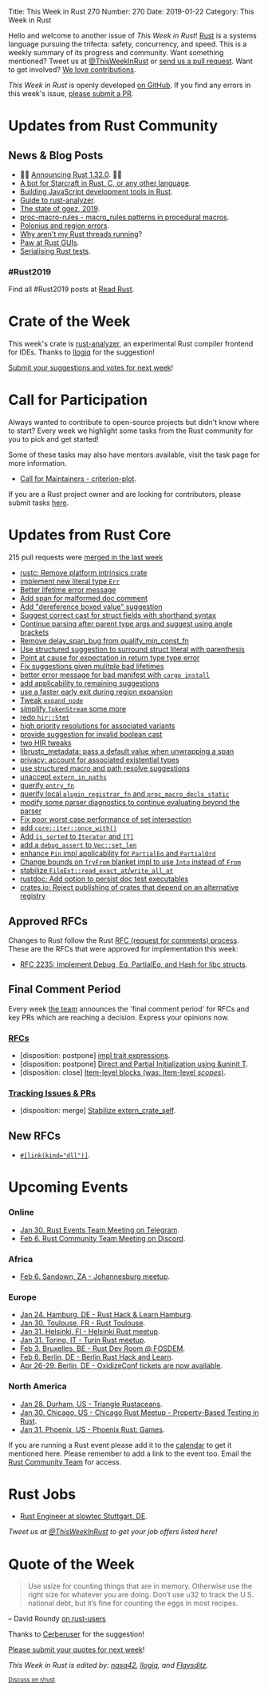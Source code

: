 Title: This Week in Rust 270
Number: 270
Date: 2019-01-22
Category: This Week in Rust

Hello and welcome to another issue of *This Week in Rust*!
[Rust](http://rust-lang.org) is a systems language pursuing the trifecta: safety, concurrency, and speed.
This is a weekly summary of its progress and community.
Want something mentioned? Tweet us at [@ThisWeekInRust](https://twitter.com/ThisWeekInRust) or [send us a pull request](https://github.com/cmr/this-week-in-rust).
Want to get involved? [We love contributions](https://github.com/rust-lang/rust/blob/master/CONTRIBUTING.md).

*This Week in Rust* is openly developed [on GitHub](https://github.com/cmr/this-week-in-rust).
If you find any errors in this week's issue, [please submit a PR](https://github.com/cmr/this-week-in-rust/pulls).

# Updates from Rust Community

## News & Blog Posts

* 🎈🎉 [Announcing Rust 1.32.0](https://blog.rust-lang.org/2019/01/17/Rust-1.32.0.html). 🎉🎈
* [A bot for Starcraft in Rust, C, or any other language](https://habr.com/en/post/436254/).
* [Building JavaScript development tools in Rust](https://freemasen.github.io/rusty-ecma-book/).
* [Guide to rust-analyzer](https://github.com/rust-analyzer/rust-analyzer/blob/e0d8c86563b72e5414cf10fe16da5e88201447e2/guide.md).
* [The state of ggez, 2019](https://wiki.alopex.li/TheStateOfGGEZ2019).
* [proc-macro-rules - macro_rules patterns in procedural macros](https://www.ncameron.org/blog/proc-macro-rules/).
* [Polonius and region errors](http://smallcultfollowing.com/babysteps/blog/2019/01/17/polonius-and-region-errors/).
* [Why aren't my Rust threads running](https://esimmler.com/why-arent-my-rust-threads-running/)?
* [Paw at Rust GUIs](https://medium.com/@m.siglreith/paw-at-rust-guis-d4d848e14b94).
* [Serialising Rust tests](https://tech.labs.oliverwyman.com/blog/2019/01/14/serialising-rust-tests/).

### #Rust2019

Find all #Rust2019 posts at [Read Rust](https://readrust.net/rust-2019/).

# Crate of the Week

This week's crate is [rust-analyzer](https://github.com/rust-analyzer/rust-analyzer), an experimental Rust compiler frontend for IDEs. Thanks to [llogiq](https://github.com/llogiq) for the suggestion!

[Submit your suggestions and votes for next week][submit_crate]!

[submit_crate]: https://users.rust-lang.org/t/crate-of-the-week/2704

# Call for Participation

Always wanted to contribute to open-source projects but didn't know where to start?
Every week we highlight some tasks from the Rust community for you to pick and get started!

Some of these tasks may also have mentors available, visit the task page for more information.

* [Call for Maintainers - criterion-plot](https://users.rust-lang.org/t/call-for-maintainers-criterion-plot/24413).

If you are a Rust project owner and are looking for contributors, please submit tasks [here][guidelines].

[guidelines]: https://users.rust-lang.org/t/twir-call-for-participation/4821

# Updates from Rust Core

215 pull requests were [merged in the last week][merged]

[merged]: https://github.com/search?q=is%3Apr+org%3Arust-lang+is%3Amerged+merged%3A2019-01-14..2019-01-21

* [rustc: Remove platform intrinsics crate](https://github.com/rust-lang/rust/pull/57416)
* [implement new literal type `Err`](https://github.com/rust-lang/rust/pull/57651)
* [Better lifetime error message](https://github.com/rust-lang/rust/pull/56479)
* [Add span for malformed doc comment](https://github.com/rust-lang/rust/pull/57784)
* [Add "dereference boxed value" suggestion](https://github.com/rust-lang/rust/pull/57783)
* [Suggest correct cast for struct fields with shorthand syntax](https://github.com/rust-lang/rust/pull/57769)
* [Continue parsing after parent type args and suggest using angle brackets](https://github.com/rust-lang/rust/pull/57768)
* [Remove delay_span_bug from qualify_min_const_fn](https://github.com/rust-lang/rust/pull/57736)
* [Use structured suggestion to surround struct literal with parenthesis](https://github.com/rust-lang/rust/pull/57725)
* [Point at cause for expectation in return type type error](https://github.com/rust-lang/rust/pull/57723)
* [Fix suggestions given mulitple bad lifetimes](https://github.com/rust-lang/rust/pull/57720)
* [better error message for bad manifest with `cargo install`](https://github.com/rust-lang/cargo/pull/6560)
* [add applicability to remaining suggestions](https://github.com/rust-lang/rust/pull/57699)
* [use a faster early exit during region expansion](https://github.com/rust-lang/rust/pull/57697)
* [Tweak `expand_node`](https://github.com/rust-lang/rust/pull/57719)
* [simplify `TokenStream` some more](https://github.com/rust-lang/rust/pull/57486)
* [redo `hir::Stmt`](https://github.com/rust-lang/rust/pull/57689)
* [high priority resolutions for associated variants](https://github.com/rust-lang/rust/pull/57501)
* [provide suggestion for invalid boolean cast](https://github.com/rust-lang/rust/pull/57481)
* [two HIR tweaks](https://github.com/rust-lang/rust/pull/57658)
* [librustc_metadata: pass a default value when unwrapping a span](https://github.com/rust-lang/rust/pull/57650)
* [privacy: account for associated existential types](https://github.com/rust-lang/rust/pull/57649)
* [use structured macro and path resolve suggestions](https://github.com/rust-lang/rust/pull/57635)
* [unaccept `extern_in_paths`](https://github.com/rust-lang/rust/pull/57572)
* [querify `entry_fn`](https://github.com/rust-lang/rust/pull/57573)
* [querify local `plugin_registrar_fn` and `proc_macro_decls_static`](https://github.com/rust-lang/rust/pull/57570)
* [modify some parser diagnostics to continue evaluating beyond the parser](https://github.com/rust-lang/rust/pull/57540)
* [Fix poor worst case performance of set intersection](https://github.com/rust-lang/rust/pull/57043)
* [add `core::iter::once_with()`](https://github.com/rust-lang/rust/pull/57579)
* [Add `is_sorted` to `Iterator` and `[T]`](https://github.com/rust-lang/rust/pull/55045)
* [add a `debug_assert` to `Vec::set_len`](https://github.com/rust-lang/rust/pull/57589)
* [enhance `Pin` impl applicability for `PartialEq` and `PartialOrd`](https://github.com/rust-lang/rust/pull/57685)
* [Change bounds on `TryFrom` blanket impl to use `Into` instead of `From`](https://github.com/rust-lang/rust/pull/56796)
* [stabilize `FileExt::read_exact_at`/`write_all_at`](https://github.com/rust-lang/rust/pull/57625)
* [rustdoc: Add option to persist doc test executables](https://github.com/rust-lang/rust/pull/56189)
* [crates.io: Reject publishing of crates that depend on an alternative registry](https://github.com/rust-lang/crates.io/pull/1589)

## Approved RFCs

Changes to Rust follow the Rust [RFC (request for comments)
process](https://github.com/rust-lang/rfcs#rust-rfcs). These
are the RFCs that were approved for implementation this week:

* [RFC 2235: Implement Debug, Eq, PartialEq, and Hash for libc structs](https://github.com/rust-lang/rfcs/pull/2235).

## Final Comment Period

Every week [the team](https://www.rust-lang.org/team.html) announces the
'final comment period' for RFCs and key PRs which are reaching a
decision. Express your opinions now.

### [RFCs](https://github.com/rust-lang/rfcs/labels/final-comment-period)

* [disposition: postpone] [impl trait expressions](https://github.com/rust-lang/rfcs/pull/2604).
* [disposition: postpone] [Direct and Partial Initialization using &uninit T](https://github.com/rust-lang/rfcs/pull/2534).
* [disposition: close] [Item-level blocks (was: Item-level *scopes*)](https://github.com/rust-lang/rfcs/pull/2377).

### [Tracking Issues & PRs](https://github.com/rust-lang/rust/labels/final-comment-period)

* [disposition: merge] [Stabilize extern_crate_self](https://github.com/rust-lang/rust/pull/57407).

## New RFCs

* [`#[link(kind="dll")]`](https://github.com/rust-lang/rfcs/pull/2627).

# Upcoming Events

### Online

* [Jan 30. Rust Events Team Meeting on Telegram](https://t.me/joinchat/EkKINhHCgZ9llzvPidOssA).
* [Feb  6. Rust Community Team Meeting on Discord](https://discordapp.com/channels/442252698964721669/443773747350994945).

### Africa

* [Feb  6. Sandown, ZA - Johannesburg meetup](https://www.meetup.com/Johannesburg-Rust-Meetup/events/qbhxmqyzdbjb/).

### Europe

* [Jan 24. Hamburg, DE - Rust Hack & Learn Hamburg](https://www.meetup.com/Rust-Meetup-Hamburg/events/257153030/).
* [Jan 30. Toulouse, FR - Rust Toulouse](https://www.meetup.com/fr-FR/Toulouse-Rust-Meetup/events/257926837/).
* [Jan 31. Helsinki, FI - Helsinki Rust meetup](https://www.meetup.com/Finland-Rust-Meetup/events/257863678/).
* [Jan 31. Torino, IT - Turin Rust meetup](https://www.meetup.com/Mozilla-Torino/events/sbtclqyzcbgc/).
* [Feb  3. Bruxelles, BE - Rust Dev Room @ FOSDEM](https://fosdem.org/2019/).
* [Feb  6. Berlin, DE - Berlin Rust Hack and Learn](https://www.meetup.com/opentechschool-berlin/events/rjgkhqyzdbjb/).
* [Apr 26-29. Berlin, DE - OxidizeConf tickets are now available](https://oxidizeconf.com/).

### North America

* [Jan 28. Durham, US - Triangle Rustaceans](https://www.meetup.com/triangle-rustaceans/).
* [Jan 30. Chicago, US - Chicago Rust Meetup - Property-Based Testing in Rust](https://www.meetup.com/Chicago-Rust-Meetup/events/257469240/).
* [Jan 31. Phoenix, US - Phoenix Rust: Games](https://www.meetup.com/Desert-Rustaceans/events/257976456/).

If you are running a Rust event please add it to the [calendar] to get
it mentioned here. Please remember to add a link to the event too.
Email the [Rust Community Team][community] for access.

[calendar]: https://www.google.com/calendar/embed?src=apd9vmbc22egenmtu5l6c5jbfc%40group.calendar.google.com
[community]: mailto:community-team@rust-lang.org

# Rust Jobs

* [Rust Engineer at slowtec Stuttgart, DE](https://www.reddit.com/r/rust/comments/ahahqj/job_rust_engineer_position_in_stuttgart_de/).

*Tweet us at [@ThisWeekInRust](https://twitter.com/ThisWeekInRust) to get your job offers listed here!*

# Quote of the Week

> Use usize for counting things that are in memory. Otherwise use the right size for whatever you are doing. Don’t use u32 to track the U.S. national debt, but it’s fine for counting the eggs in most recipes.

– David Roundy [on rust-users](https://users.rust-lang.org/t/how-i128-are-stored-in-a-32-bit-os-architecture/24321/6)

Thanks to [Cerberuser](https://users.rust-lang.org/t/twir-quote-of-the-week/328/605) for the suggestion!

[Please submit your quotes for next week](http://users.rust-lang.org/t/twir-quote-of-the-week/328)!

*This Week in Rust is edited by: [nasa42](https://github.com/nasa42), [llogiq](https://github.com/llogiq), and [Flavsditz](https://github.com/Flavsditz).*

<small>[Discuss on r/rust](https://www.reddit.com/r/rust/comments/aixczi/this_week_in_rust_270/).</small>
